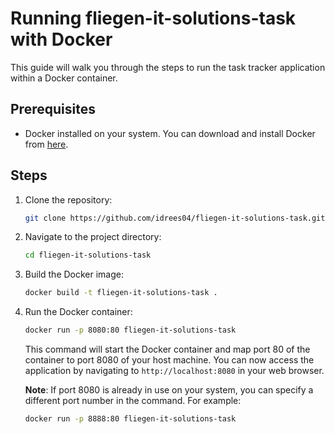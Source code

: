# Running fliegen-it-solutions-task with Docker

This guide will walk you through the steps to run the task tracker application within a Docker container.

## Prerequisites

- Docker installed on your system. You can download and install Docker from [here](https://www.docker.com/get-started).

## Steps

1. Clone the repository:

    ```bash
    git clone https://github.com/idrees04/fliegen-it-solutions-task.git
    ```

2. Navigate to the project directory:

    ```bash
    cd fliegen-it-solutions-task
    ```

3. Build the Docker image:

    ```bash
    docker build -t fliegen-it-solutions-task .
    ```

4. Run the Docker container:

    ```bash
    docker run -p 8080:80 fliegen-it-solutions-task
    ```

   This command will start the Docker container and map port 80 of the container to port 8080 of your host machine. You can now access the application by navigating to `http://localhost:8080` in your web browser.

   **Note**: If port 8080 is already in use on your system, you can specify a different port number in the command. For example:

   ```bash
   docker run -p 8888:80 fliegen-it-solutions-task
